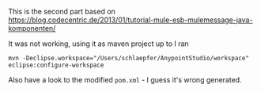 This is the second part based on https://blog.codecentric.de/2013/01/tutorial-mule-esb-mulemessage-java-komponenten/

It was not working, using it as maven project up to I ran

`mvn -Declipse.workspace="/Users/schlaepfer/AnypointStudio/workspace" eclipse:configure-workspace`

Also have a look to the modified `pom.xml` - I guess it's wrong generated.

